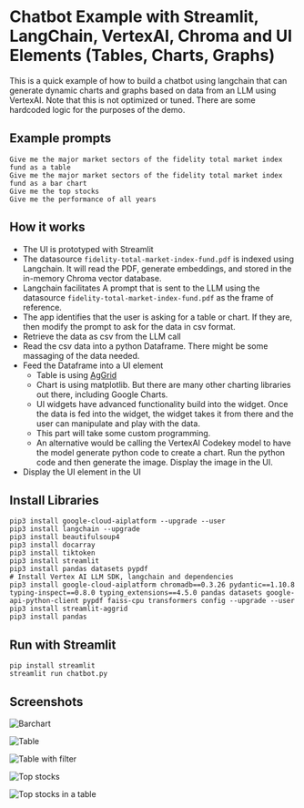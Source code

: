 
# Chatbot Example with Streamlit, LangChain, VertexAI, Chroma and UI Elements (Tables, Charts, Graphs)

This is a quick example of how to build a chatbot using langchain that can generate dynamic charts and graphs based on data from an LLM using VertexAI.  Note that this is not optimized or tuned.  There are some hardcoded logic for the purposes of the demo.

## Example prompts

```
Give me the major market sectors of the fidelity total market index fund as a table
Give me the major market sectors of the fidelity total market index fund as a bar chart
Give me the top stocks
Give me the performance of all years
```

## How it works

 * The UI is prototyped with Streamlit
 * The datasource `fidelity-total-market-index-fund.pdf` is indexed using Langchain.  It will read the PDF, generate embeddings, and stored in the in-memory Chroma vector database. 
 * Langchain facilitates A prompt that is sent to the LLM using the datasource `fidelity-total-market-index-fund.pdf` as the frame of reference.  
 * The app identifies that the user is asking for a table or chart.  If they are, then modify the prompt to ask for the data in csv format.  
 * Retrieve the data as csv from the LLM call
 * Read the csv data into a python Dataframe.  There might be some massaging of the data needed.  
 * Feed the Dataframe into a UI element 
   * Table is using [AgGrid](https://www.ag-grid.com/)
   * Chart is using matplotlib.  But there are many other charting libraries out there, including Google Charts.  
   * UI widgets have advanced functionality build into the widget.  Once the data is fed into the widget, the widget takes it from there and the user can manipulate and play with the data.
   * This part will take some custom programming.  
   * An alternative would be calling the VertexAI Codekey model to have the model generate python code to create a chart.  Run the python code and then generate the image.  Display the image in the UI.
 * Display the UI element in the UI 


## Install Libraries

```
pip3 install google-cloud-aiplatform --upgrade --user
pip3 install langchain --upgrade
pip3 install beautifulsoup4
pip3 install docarray
pip3 install tiktoken
pip3 install streamlit
pip3 install pandas datasets pypdf
# Install Vertex AI LLM SDK, langchain and dependencies
pip3 install google-cloud-aiplatform chromadb==0.3.26 pydantic==1.10.8 typing-inspect==0.8.0 typing_extensions==4.5.0 pandas datasets google-api-python-client pypdf faiss-cpu transformers config --upgrade --user
pip3 install streamlit-aggrid
pip3 install pandas
```

## Run with Streamlit

```
pip install streamlit
streamlit run chatbot.py
```

## Screenshots 

![Barchart](chatbot-barchart.png)

![Table](chatbot-table.png)

![Table with filter](chatbot-table-filter.png)

![Top stocks](chatbot-stocks.png)

![Top stocks in a table](chatbot-stocks-table.png)
